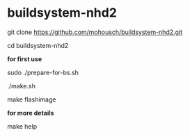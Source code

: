 # buildsystem-nhd2

git clone https://github.com/mohousch/buildsystem-nhd2.git

cd buildsystem-nhd2

**for first use**

sudo ./prepare-for-bs.sh

./make.sh

make flashimage

**for more details**

make help
